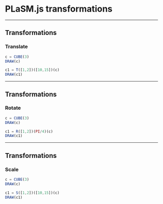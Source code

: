 # PLaSM.js transformations

- - - 

## Transformations

### Translate

```js
c = CUBE(3)
DRAW(c)
```

```js
c1 = T([1,2])([10,15])(c)
DRAW(c1)
```

- - -

## Transformations

### Rotate

```js
c = CUBE(3)
DRAW(c)
```

```js
c1 = R([1,2])(PI/4)(c)
DRAW(c1)
```

- - -


## Transformations

### Scale

```js
c = CUBE(3)
DRAW(c)
```

```js
c1 = S([1,2])([10,15])(c)
DRAW(c1)
```

